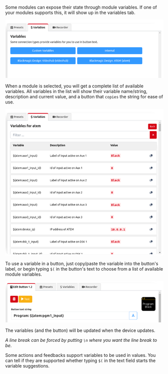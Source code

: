 Some modules can expose their state through module variables. If one of your modules supports this, it will show up in the variables tab.

![Module variables Tab](images/admingui-variables.png?raw=true 'Module variables tab')

When a module is selected, you will get a complete list of available variables. All variables in the list will show their variable name/string, description and current value, and a button that `copies` the string for ease of use.

![Module variables](images/dynamic-variables.png?raw=true 'Module variables')

To use a variable in a button, just copy/paste the variable into the button's label, or begin typing `$(` in the button's text to choose from a list of available module variables.

![Module variables usage](images/dynamic-variable-usage.png?raw=true 'Module variable usage')

The variables (and the button) will be updated when the device updates.

_A line break can be forced by putting `\n` where you want the line break to be._

Some actions and feedbacks support variables to be used in values. You can tell if they are supported whether typing `$(` in the text field starts the variable suggestions.
